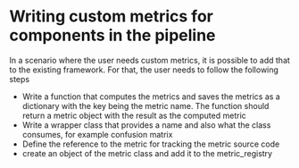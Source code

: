 # Writing custom metrics for components in the pipeline
In a scenario where the user needs custom metrics, it is possible to add that to the existing framework.
For that, the user needs to follow the following steps
- Write a function that computes the metrics and 
saves the metrics as a dictionary with the key being the metric name. The function should return a metric object
 with the result as the computed metric
- Write a wrapper class that provides a name and also what the class consumes, for example confusion matrix
- Define the reference to the metric for tracking the metric source code
- create an object of the metric class and add it to the metric_registry